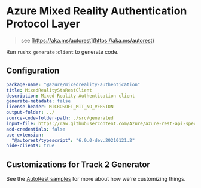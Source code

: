 # Azure Mixed Reality Authentication Protocol Layer

> see [https://aka.ms/autorest](https://aka.ms/autorest)

Run `rushx generate:client` to generate code.

## Configuration

```yaml
package-name: "@azure/mixedreality-authentication"
title: MixedRealityStsRestClient
description: Mixed Reality Authentication client
generate-metadata: false
license-header: MICROSOFT_MIT_NO_VERSION
output-folder: ../
source-code-folder-path: ./src/generated
input-file: https://raw.githubusercontent.com/Azure/azure-rest-api-specs/aa19725fe79aea2a9dc580f3c66f77f89cc34563/specification/mixedreality/data-plane/Microsoft.MixedReality/preview/2019-02-28-preview/mr-sts.json
add-credentials: false
use-extension:
  "@autorest/typescript": "6.0.0-dev.20210121.2"
hide-clients: true
```

## Customizations for Track 2 Generator

See the [AutoRest samples](https://github.com/Azure/autorest/tree/master/Samples/3b-custom-transformations)
for more about how we're customizing things.
